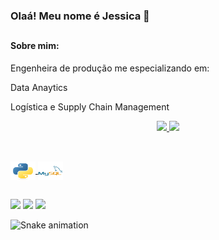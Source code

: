 ### Olaá! Meu nome é Jessica 👋


##

#### Sobre mim:

Engenheira de produção me especializando em:


Data Anaytics 


Logística e Supply Chain Management






<div align="center">
  <a href="https://github.com/jespalomaperson">
  <img height="160em" src="https://github-readme-stats.vercel.app/api?username=jespalomaperson&show_icons=true&theme=dark&include_all_commits=true&count_private=true"/>
  <img height="160em" src="https://github-readme-stats.vercel.app/api/top-langs/?username=jespalomaperson&layout=compact&langs_count=7&theme=dark"/>
</div>


  
##
  
<div style="display: inline_block"><br>
  <img align="center" alt="Rafa-Python" height="30" width="40" src="https://raw.githubusercontent.com/devicons/devicon/master/icons/python/python-original.svg">
  <img align="center" alt="Rafa-Csharp" height="30" width="40" src="https://raw.githubusercontent.com/devicons/devicon/master/icons/mysql/mysql-original-wordmark.svg">
</div>

  
  
  
##
  <div> 
  <a href="https://instagram.com/palomajes" target="_blank"><img src="https://img.shields.io/badge/-Instagram-%23E4405F?style=for-the-badge&logo=instagram&logoColor=white" target="_blank"></a>
  <a href = "mailto:jessica.palomalp@gmail.com"><img src="https://img.shields.io/badge/-Gmail-%23333?style=for-the-badge&logo=gmail&logoColor=white" target="_blank"></a>
  <a href="https://www.linkedin.com/in/jessica-paloma-person/" target="_blank"><img src="https://img.shields.io/badge/-LinkedIn-%230077B5?style=for-the-badge&logo=linkedin&logoColor=white" target="_blank"></a> 
 
  ![Snake animation](https://github.com/jespalomaperson/jespalomaperson/blob/output/github-contribution-grid-snake.svg)
 
</div>
